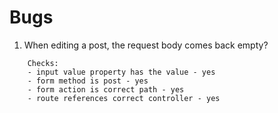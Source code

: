 # Bugs


1. When editing a post, the request body comes back empty?
```
    Checks:
    - input value property has the value - yes
    - form method is post - yes
    - form action is correct path - yes
    - route references correct controller - yes
``` 